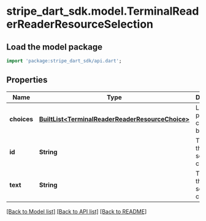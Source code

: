 # stripe_dart_sdk.model.TerminalReaderReaderResourceSelection

## Load the model package
```dart
import 'package:stripe_dart_sdk/api.dart';
```

## Properties
Name | Type | Description | Notes
------------ | ------------- | ------------- | -------------
**choices** | [**BuiltList&lt;TerminalReaderReaderResourceChoice&gt;**](TerminalReaderReaderResourceChoice.md) | List of possible choices to be selected | 
**id** | **String** | The id of the selected choice | [optional] 
**text** | **String** | The text of the selected choice | [optional] 

[[Back to Model list]](../README.md#documentation-for-models) [[Back to API list]](../README.md#documentation-for-api-endpoints) [[Back to README]](../README.md)


